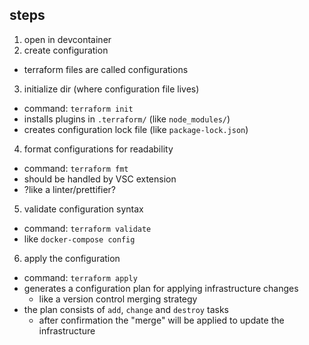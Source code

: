 ## steps

1. open in devcontainer
2. create configuration
  - terraform files are called configurations
3. initialize dir (where configuration file lives)
  - command: `terraform init` 
  - installs plugins in `.terraform/` (like `node_modules/`)
  - creates configuration lock file (like `package-lock.json`)
4. format configurations for readability
  - command: `terraform fmt`
  - should be handled by VSC extension
  - ?like a linter/prettifier?
5. validate configuration syntax
  - command: `terraform validate`
  - like `docker-compose config`
6. apply the configuration
  - command: `terraform apply`
  - generates a configuration plan for applying infrastructure changes
    - like a version control merging strategy 
  - the plan consists of `add`, `change` and `destroy` tasks
    - after confirmation the "merge" will be applied to update the infrastructure